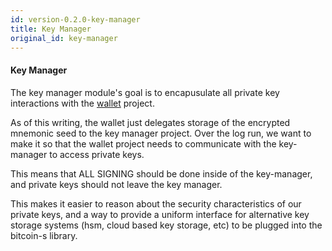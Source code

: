 ```yaml
---
id: version-0.2.0-key-manager
title: Key Manager
original_id: key-manager
---
```



#### Key Manager

The key manager module's goal is to encapusulate all private key interactions with the [wallet](wallet.md) project.

As of this writing, the wallet just delegates storage of the encrypted mnemonic seed to the key manager project. Over the log run, we want to make it so that the wallet project needs to communicate with the key-manager to access private keys.

This means that ALL SIGNING should be done inside of the key-manager, and private keys should not leave the key manager.

This makes it easier to reason about the security characteristics of our private keys, and a way to provide a uniform interface for alternative key storage systems (hsm, cloud based key storage, etc) to be plugged into the bitcoin-s library.